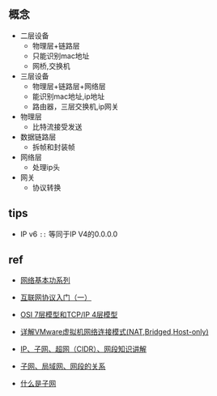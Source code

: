 
## 概念

+ 二层设备
    - 物理层+链路层
    - 只能识别mac地址
    - 网桥,交换机
+ 三层设备
    - 物理层+链路层+网络层
    - 能识别mac地址,ip地址
    - 路由器，三层交换机,ip网关
+ 物理层
    - 比特流接受发送
+ 数据链路层
    - 拆帧和封装帧
+ 网络层
    - 处理ip头
+ 网关
    - 协议转换
## tips 

+  IP v6 `::` 等同于IP V4的0.0.0.0


## ref
+ [网络基本功系列](https://wizardforcel.gitbooks.io/network-basic/index.html)
+ [互联网协议入门（一）](https://www.ruanyifeng.com/blog/2012/05/internet_protocol_suite_part_i.html)


+ [OSI 7层模型和TCP/IP 4层模型](https://zhuanlan.zhihu.com/p/32059190)



+ [详解VMware虚拟机网络连接模式(NAT,Bridged,Host-only)](https://www.jb51.net/article/106498.htm)
+ [IP、子网、超网（CIDR）、网段知识讲解](https://blog.csdn.net/qq_39414668/article/details/79594012)
+ [子网、局域网、网段的关系](https://blog.csdn.net/jeffleo/article/details/54174835) 
+ [什么是子网](https://www.cloudflare.com/zh-cn/learning/network-layer/what-is-a-subnet/)